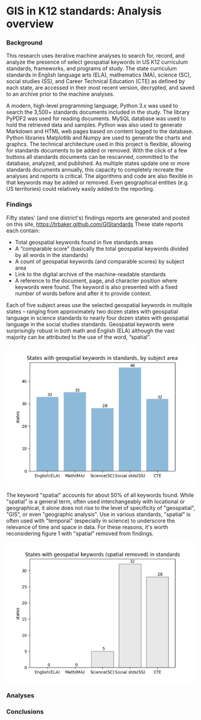 # GIS in K12 standards: Analysis overview

### Background
This research uses iterative machine analyses to search for, record, and analyze
the presence of select geospatial keywords in US K12 curriculum standards, frameworks,
and programs of study. The state curriculum standards in English language arts (ELA), mathematics (MA), science (SC), social studies (SS), and Career Technical Education (CTE) as defined by each state, are accessed in their most recent version, decrypted, and saved to an archive prior to the machine analyses.

A modern, high-level programming language, Python 3.x was used to search the 3,500+ standards documents included in the study. The library PyPDF2 was used for reading documents. MySQL database was used to hold the retrieved data and samples. Python was also used to generate Markdown and HTML web pages based on content logged to the database. Python libraries Matplotlib and Numpy are used to generate the charts and graphcs.
The technical architecture used in this project is flexible, allowing for standards documents to be added or removed.  With the click of a few buttons all standards documents can be rescanned, committed to the database, analyzed, and published.  As multiple states update one or more standards documents annually, this capacity to completely recreate the analyses and reports is critical.  The algorithms and code are also flexible in that keywords may be added or removed.  Even geographical entities (e.g. US territories) could relatively easily added to the reporting.

### Findings
Fifty states' (and one district's) findings reports are generated and posted on this site, https://trbaker.github.com/GIStandards  These state reports each contain:
-	Total geospatial keywords found in five standards areas
-	A “comparable score” (basically the total geospatial keywords divided by all words in the standards)
-	A count of geospatial keywords (and comparable scores) by subject area
-	Link to the digital archive of the machine-readable standards
-	A reference to the document, page, and character position where keywords were found.  The keyword is also presented with a fixed number of words before and after it to provide context.

Each of five subject areas use the selected geospatial keywords in multiple states – ranging from approximately two dozen states with geospatial language in science standards to nearly four dozen states with geospatial language in the social studies standards.  Geospatial keywords were surprisingly robust in both math and English (ELA) although the vast majority can be attributed to the use of the word, “spatial”.

<a href="plots/fig1.png"><img align="center" border=0 src="plots/fig1.png" width="500"></a>

The keyword "spatial" accounts for about 50% of all keywords found.  While "spatial" is a general term, often used interchangeably with locational or geographical, it alone does not rise to the level of specificity of "geospatial", "GIS", or even "geographic analysis".  Use in various standards, "spatial" is often used with "temporal" (especially in science) to underscore the relevance of time and space in data.  For these reasons, it's worth reconsidering figure 1 with "spatial" removed from findings.

<a href="plots/fig2.png"><img align="center" border=0 src="plots/fig2.png" width="500"></a>

### Analyses

### Conclusions




<script async src="https://www.googletagmanager.com/gtag/js?id=G-VJ281EFGY0"></script>
<script>
  window.dataLayer = window.dataLayer || [];
  function gtag(){dataLayer.push(arguments);}
  gtag('js', new Date());

  gtag('config', 'G-VJ281EFGY0');
</script><!-- Global site tag (gtag.js) - Google Analytics -->
<script async src="https://www.googletagmanager.com/gtag/js?id=G-VJ281EFGY0"></script>
<script>
  window.dataLayer = window.dataLayer || [];
  function gtag(){dataLayer.push(arguments);}
  gtag('js', new Date());

  gtag('config', 'G-VJ281EFGY0');
</script>
